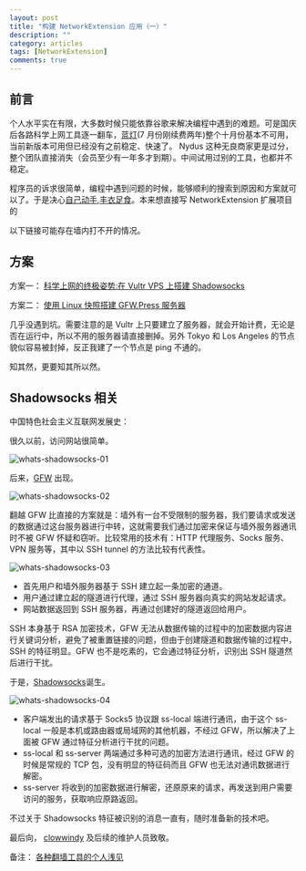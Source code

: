 ```yaml
---
layout: post
title: "构建 NetworkExtension 应用（一）"
description: ""
category: articles
tags: [NetworkExtension]
comments: true
---
```


## 前言

个人水平实在有限，大多数时候只能依靠谷歌来解决编程中遇到的难题。可是国庆后各路科学上网工具逐一翻车，[蓝灯](https://github.com/getlantern/forum)(7 月份刚续费两年)整个十月份基本不可用，当前新版本可用但已经没有之前稳定、快速了。 Nydus 这种无良商家更是过分，整个团队直接消失（会员至少有一年多才到期）。中间试用过别的工具，也都并不稳定。

程序员的诉求很简单，编程中遇到问题的时候，能够顺利的搜索到原因和方案就可以了。于是决心[自己动手,丰衣足食](https://baike.baidu.com/item/%E8%87%AA%E5%B7%B1%E5%8A%A8%E6%89%8B%EF%BC%8C%E4%B8%B0%E8%A1%A3%E8%B6%B3%E9%A3%9F)。本来想直接写 NetworkExtension 扩展项目的

以下链接可能存在墙内打不开的情况。

## 方案

方案一：
[科学上网的终极姿势:在 Vultr VPS 上搭建 Shadowsocks](https://zoomyale.com/2016/vultr_and_ss/)

方案二：
[使用 Linux 快照搭建 GFW.Press 服务器](https://gfw.press/blog/?p=30)

几乎没遇到坑。需要注意的是 Vultr 上只要建立了服务器，就会开始计费，无论是否在运行中，所以不用的服务器请直接删掉。另外 Tokyo 和 Los Angeles 的节点貌似容易被封掉，反正我建了一个节点是 ping 不通的。

知其然，更要知其所以然。

## Shadowsocks 相关

中国特色社会主义互联网发展史：

很久以前，访问网站很简单。

![whats-shadowsocks-01](https://lettleprince.github.io/images/20171113-NetworkExtension/whats-shadowsocks-01.png)

后来，[GFW](https://zh.wikipedia.org/wiki/%E9%98%B2%E7%81%AB%E9%95%BF%E5%9F%8E) 出现。

![whats-shadowsocks-02](https://lettleprince.github.io/images/20171113-NetworkExtension/whats-shadowsocks-02.png)

翻越 GFW 比直接的方案就是：墙外有一台不受限制的服务器，我们要请求或发送的数据通过这台服务器进行中转，这就需要我们通过加密来保证与墙外服务器通讯时不被 GFW 怀疑和窃听。比较常用的技术有：HTTP 代理服务、Socks 服务、VPN 服务等，其中以 SSH tunnel 的方法比较有代表性。

![whats-shadowsocks-03](https://lettleprince.github.io/images/20171113-NetworkExtension/whats-shadowsocks-03.png)

- 首先用户和墙外服务器基于 SSH 建立起一条加密的通道。
- 用户通过建立起的隧道进行代理，通过 SSH 服务器向真实的网站发起请求。
- 网站数据返回到 SSH 服务器，再通过创建好的隧道返回给用户。

SSH 本身基于 RSA 加密技术，GFW 无法从数据传输的过程中的加密数据内容进行关键词分析，避免了被重置链接的问题，但由于创建隧道和数据传输的过程中，SSH 的特征明显。GFW 也不是吃素的，它会通过特征分析，识别出 SSH 隧道然后进行干扰。

于是，[Shadowsocks](https://zh.wikipedia.org/wiki/Shadowsocks)诞生。

![whats-shadowsocks-04](https://lettleprince.github.io/images/20171113-NetworkExtension/whats-shadowsocks-04.png)

- 客户端发出的请求基于 Socks5 协议跟 ss-local 端进行通讯，由于这个 ss-local 一般是本机或路由器或局域网的其他机器，不经过 GFW，所以解决了上面被 GFW 通过特征分析进行干扰的问题。
- ss-local 和 ss-server 两端通过多种可选的加密方法进行通讯，经过 GFW 的时候是常规的 TCP 包，没有明显的特征码而且 GFW 也无法对通讯数据进行解密。
- ss-server 将收到的加密数据进行解密，还原原来的请求，再发送到用户需要访问的服务，获取响应原路返回。

不过关于 Shadowsocks 特征被识别的消息一直有，随时准备新的技术吧。

最后向， [clowwindy](https://github.com/clowwindy) 及后续的维护人员致敬。

备注：
[各种翻墙工具的个人浅见](https://xijie.wordpress.com/2016/05/23/%E5%90%84%E7%A7%8D%E7%BF%BB%E5%A2%99%E5%B7%A5%E5%85%B7%E7%9A%84%E4%B8%AA%E4%BA%BA%E6%B5%85%E8%A7%81/)
